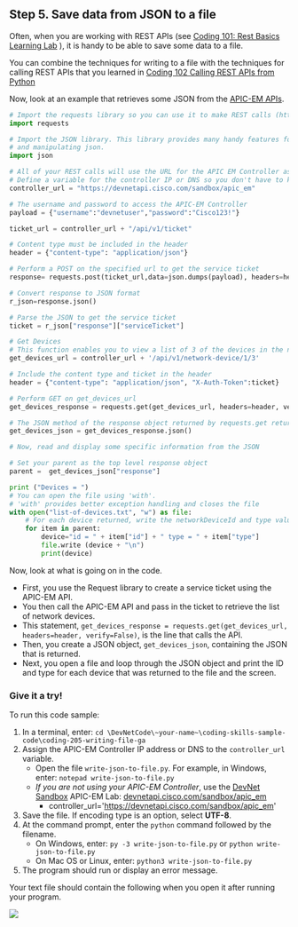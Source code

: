## Step 5. Save data from JSON to a file
Often, when you are working with REST APIs (see [Coding 101: Rest Basics Learning Lab](/lab/coding-101-rest-basics-ga/step/1) ), it is handy to be able to save some data to a file.

You can combine the techniques for writing to a file with the techniques for calling REST APIs that you learned in [Coding 102 Calling REST APIs from Python](/lab/coding-102-rest-python-ga/step/1)

Now, look at an example that retrieves some JSON from the [APIC-EM APIs](http://devnetapic.cisco.com).

```python
# Import the requests library so you can use it to make REST calls (http://docs.python-requests.org/en/latest/index.html)
import requests

# Import the JSON library. This library provides many handy features for formatting, displaying
# and manipulating json.
import json

# All of your REST calls will use the URL for the APIC EM Controller as the base URL
# Define a variable for the controller IP or DNS so you don't have to keep entering it
controller_url = "https://devnetapi.cisco.com/sandbox/apic_em"

# The username and password to access the APIC-EM Controller
payload = {"username":"devnetuser","password":"Cisco123!"}

ticket_url = controller_url + "/api/v1/ticket"

# Content type must be included in the header
header = {"content-type": "application/json"}

# Perform a POST on the specified url to get the service ticket
response= requests.post(ticket_url,data=json.dumps(payload), headers=header, verify=False)

# Convert response to JSON format
r_json=response.json()

# Parse the JSON to get the service ticket
ticket = r_json["response"]["serviceTicket"]

# Get Devices
# This function enables you to view a list of 3 of the devices in the network(routers and switches).
get_devices_url = controller_url + '/api/v1/network-device/1/3'

# Include the content type and ticket in the header
header = {"content-type": "application/json", "X-Auth-Token":ticket}

# Perform GET on get_devices_url
get_devices_response = requests.get(get_devices_url, headers=header, verify=False)

# The JSON method of the response object returned by requests.get returns the request body in JSON format
get_devices_json = get_devices_response.json()

# Now, read and display some specific information from the JSON

# Set your parent as the top level response object
parent =  get_devices_json["response"]

print ("Devices = ")
# You can open the file using 'with'.
# 'with' provides better exception handling and closes the file
with open("list-of-devices.txt", "w") as file:
    # For each device returned, write the networkDeviceId and type value to the file
    for item in parent:
        device="id = " + item["id"] + " type = " + item["type"]
        file.write (device + "\n")
        print(device)

```
Now, look at what is going on in the code.

* First, you use the Request library to create a service ticket using the APIC-EM API.
* You then call the APIC-EM API and pass in the ticket to retrieve the list of network devices.
* This statement, `get_devices_response = requests.get(get_devices_url, headers=header, verify=False)`, is the line that calls the API.
* Then, you create a JSON object, `get_devices_json`, containing the JSON that is returned.
* Next, you open a file and loop through the JSON object and print the ID and type for each device that was returned to the file and the screen.

### Give it a try!
To run this code sample:
1. In a terminal, enter:
    `cd \DevNetCode\~your-name~\coding-skills-sample-code\coding-205-writing-file-ga`
2. Assign the APIC-EM Controller IP address or DNS to the `controller_url` variable.
    * Open the file `write-json-to-file.py`. For example, in Windows, enter: `notepad write-json-to-file.py`
    * *If you are not using your APIC-EM Controller*, use the [DevNet Sandbox](https://developer.cisco.com/site/devnet/sandbox/) APIC-EM Lab: [devnetapi.cisco.com/sandbox/apic_em](https://devnetapi.cisco.com/sandbox/apic_em)
        * controller_url='https://devnetapi.cisco.com/sandbox/apic_em'
3. Save the file. If encoding type is an option, select **UTF-8**.
4. At the command prompt, enter the `python` command followed by the filename.
    * On Windows, enter: `py -3 write-json-to-file.py` or `python write-json-to-file.py`
    * On Mac OS or Linux, enter: `python3 write-json-to-file.py`
5. The program should run or display an error message.


Your text file should contain the following when you open it after running your program.

![](/posts/files/coding-205-writing-file-ga/assets/images/step5-results.jpg)
